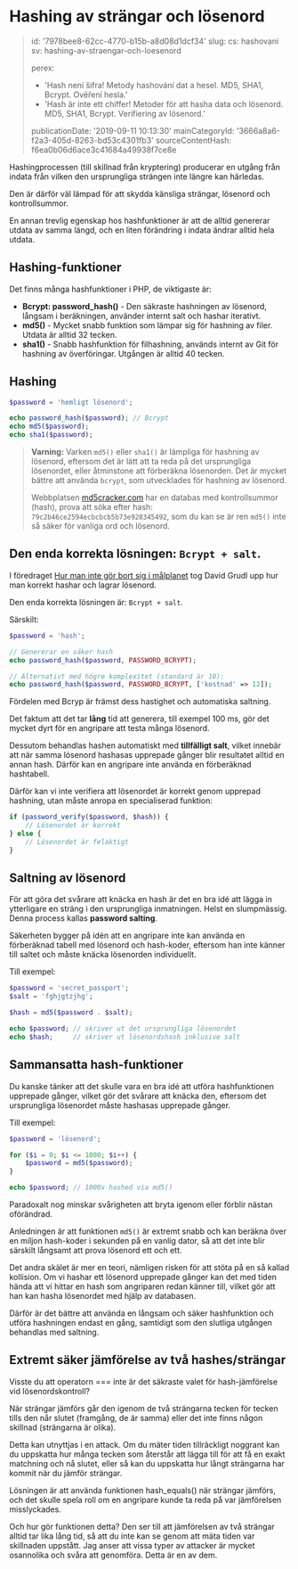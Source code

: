 Hashing av strängar och lösenord
================================

> id: '7978bee8-62cc-4770-b15b-a8d08d1dcf34'
> slug:
> 	cs: hashovani
> 	sv: hashing-av-straengar-och-loesenord
> 
> perex:
> 	- 'Hash není šifra! Metody hashování dat a hesel. MD5, SHA1, Bcrypt. Ověření hesla.'
> 	- 'Hash är inte ett chiffer! Metoder för att hasha data och lösenord. MD5, SHA1, Bcrypt. Verifiering av lösenord.'
> 
> publicationDate: '2019-09-11 10:13:30'
> mainCategoryId: '3666a8a6-f2a3-405d-8263-bd53c4301fb3'
> sourceContentHash: f6ea0b06d6ace3c41684a49938f7ce8e

Hashingprocessen (till skillnad från kryptering) producerar en utgång från indata från vilken den ursprungliga strängen inte längre kan härledas.

Den är därför väl lämpad för att skydda känsliga strängar, lösenord och kontrollsummor.

En annan trevlig egenskap hos hashfunktioner är att de alltid genererar utdata av samma längd, och en liten förändring i indata ändrar alltid hela utdata.

Hashing-funktioner
----------------

Det finns många hashfunktioner i PHP, de viktigaste är:

- **Bcrypt: password_hash()** - Den säkraste hashningen av lösenord, långsam i beräkningen, använder internt salt och hashar iterativt.
- **md5()** - Mycket snabb funktion som lämpar sig för hashning av filer. Utdata är alltid 32 tecken.
- **sha1()** - Snabb hashfunktion för filhashning, används internt av Git för hashning av överföringar. Utgången är alltid 40 tecken.

Hashing
-----------

```php
$password = 'hemligt lösenord';

echo password_hash($password); // Bcrypt
echo md5($password);
echo sha1($password);
```

> **Varning:** Varken `md5()` eller `sha1()` är lämpliga för hashning av lösenord, eftersom det är lätt att ta reda på det ursprungliga lösenordet, eller åtminstone att förberäkna lösenorden. Det är mycket bättre att använda `bcrypt`, som utvecklades för hashning av lösenord.
>
> Webbplatsen <a href="https://www.md5cracker.com/">md5cracker.com</a> har en databas med kontrollsummor (hash), prova att söka efter hash: `79c2b46ce2594ecbcbcb5b73e928345492`, som du kan se är ren `md5()` inte så säker för vanliga ord och lösenord.

Den enda korrekta lösningen: `Bcrypt + salt`.
--------------------------------------

I föredraget <a href="https://www.youtube.com/watch?v=F58_A5TM-Sc">Hur man inte gör bort sig i målplanet</a> tog David Grudl upp hur man korrekt hashar och lagrar lösenord.

Den enda korrekta lösningen är: `Bcrypt + salt`.

Särskilt:

```php
$password = 'hash';

// Genererar en säker hash
echo password_hash($password, PASSWORD_BCRYPT);

// Alternativt med högre komplexitet (standard är 10):
echo password_hash($password, PASSWORD_BCRYPT, ['kostnad' => 12]);
```

Fördelen med Bcryp är främst dess hastighet och automatiska saltning.

Det faktum att det tar **lång** tid att generera, till exempel 100 ms, gör det mycket dyrt för en angripare att testa många lösenord.

Dessutom behandlas hashen automatiskt med **tillfälligt salt**, vilket innebär att när samma lösenord hashasas upprepade gånger blir resultatet alltid en annan hash. Därför kan en angripare inte använda en förberäknad hashtabell.

Därför kan vi inte verifiera att lösenordet är korrekt genom upprepad hashning, utan måste anropa en specialiserad funktion:

```php
if (password_verify($password, $hash)) {
    // Lösenordet är korrekt
} else {
    // Lösenordet är felaktigt
}
```

Saltning av lösenord
------------

För att göra det svårare att knäcka en hash är det en bra idé att lägga in ytterligare en sträng i den ursprungliga inmatningen. Helst en slumpmässig. Denna process kallas **password salting**.

Säkerheten bygger på idén att en angripare inte kan använda en förberäknad tabell med lösenord och hash-koder, eftersom han inte känner till saltet och måste knäcka lösenorden individuellt.

Till exempel:

```php
$password = 'secret_passport';
$salt = 'fghjgtzjhg';

$hash = md5($password . $salt);

echo $password; // skriver ut det ursprungliga lösenordet
echo $hash;     // skriver ut lösenordshash inklusive salt
```

Sammansatta hash-funktioner
------------------------

Du kanske tänker att det skulle vara en bra idé att utföra hashfunktionen upprepade gånger, vilket gör det svårare att knäcka den, eftersom det ursprungliga lösenordet måste hashasas upprepade gånger.

Till exempel:

```php
$password = 'lösenord';

for ($i = 0; $i <= 1000; $i++) {
    $password = md5($password);
}

echo $password; // 1000x hashed via md5()
```

Paradoxalt nog minskar svårigheten att bryta igenom eller förblir nästan oförändrad.

Anledningen är att funktionen `md5()` är extremt snabb och kan beräkna över en miljon hash-koder i sekunden på en vanlig dator, så att det inte blir särskilt långsamt att prova lösenord ett och ett.

Det andra skälet är mer en teori, nämligen risken för att stöta på en så kallad kollision. Om vi hashar ett lösenord upprepade gånger kan det med tiden hända att vi hittar en hash som angriparen redan känner till, vilket gör att han kan hasha lösenordet med hjälp av databasen.

Därför är det bättre att använda en långsam och säker hashfunktion och utföra hashningen endast en gång, samtidigt som den slutliga utgången behandlas med saltning.

Extremt säker jämförelse av två hashes/strängar
---------------------------------------------------

Visste du att operatorn === inte är det säkraste valet för hash-jämförelse vid lösenordskontroll?

När strängar jämförs går den igenom de två strängarna tecken för tecken tills den når slutet (framgång, de är samma) eller det inte finns någon skillnad (strängarna är olika).

Detta kan utnyttjas i en attack. Om du mäter tiden tillräckligt noggrant kan du uppskatta hur många tecken som återstår att lägga till för att få en exakt matchning och nå slutet, eller så kan du uppskatta hur långt strängarna har kommit när du jämför strängar.

Lösningen är att använda funktionen hash_equals() när strängar jämförs, och det skulle spela roll om en angripare kunde ta reda på var jämförelsen misslyckades.

Och hur gör funktionen detta? Den ser till att jämförelsen av två strängar alltid tar lika lång tid, så att du inte kan se genom att mäta tiden var skillnaden uppstått. Jag anser att vissa typer av attacker är mycket osannolika och svåra att genomföra. Detta är en av dem.
